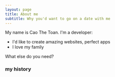 ```yaml
---
layout: page
title: About me
subtitle: Why you'd want to go on a date with me
---
```


My name is Cao The Toan. I'm a developer:

- I'd like to create amazing websites, perfect apps
- I love my family

What else do you need?

### my history

